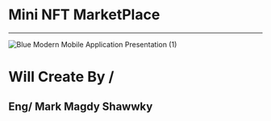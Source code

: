 # Mini NFT MarketPlace
--------------------------------------------------------------------------------
![Blue Modern Mobile Application Presentation (1)](https://github.com/MarkMagdyShawky/mini_nft_marketplace/assets/106816564/ff991039-09bc-46ea-844d-e7c545da2081)

# Will Create By / 
## Eng/ Mark Magdy Shawwky
